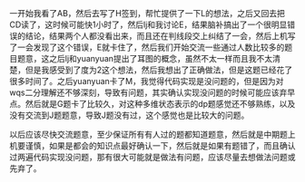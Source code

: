 一开始我看了AB，然后去写了H签到，帮忙提供了一下L的想法，之后又回去把CD读了，这时候可能快1小时了，然后lj和我讨论E，结果脑补搞出了一个很明显错误的结论，结果两个人都没看出来，而且还在判线段交上纠结了一会，然后上机写了一会发现了这个错误，E就卡住了，然后我们开始交流一些通过人数比较多的题目题意，这之后lj和yuanyuan提出了耳图的概念，虽然不太一样而且我不太清楚，但是我感受到了度为2这个想法，然后我想出了正确做法，但是这题已经花了很多时间了。之后yuanyuan卡了M，我觉得代码实现是没问题的，但是因为对wqs二分理解还不够深刻，导致有问题，其实确认实现没问题的时候可能应该弃早点。然后就是G题卡了比较久，对这种多维状态表示的dp题感觉还不够熟练，以及没有交流到J题题意，导致J题没有过，这个感觉也是比较大的问题。

以后应该尽快交流题意，至少保证所有有人过的题都知道题意，然后就是中期题上机要谨慎，如果是都会的知识点最好确认一下，然后就是如果有题错了，而且确认过两遍代码实现没问题，那有很大可能就是做法有问题，应该尽量去想做法问题或先弃了。